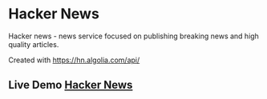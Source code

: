 # Hacker News

Hacker news - news service focused on publishing breaking news and high quality articles.

Created with https://hn.algolia.com/api/

## Live Demo [Hacker News](https://hacker-news-6e7649.netlify.app/)
